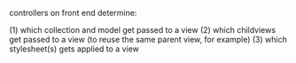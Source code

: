 controllers on front end determine:
 
 (1) which collection and model get passed to a view
 (2) which childviews get passed to a view (to reuse the same parent view, for example)
 (3) which stylesheet(s) gets applied to a view